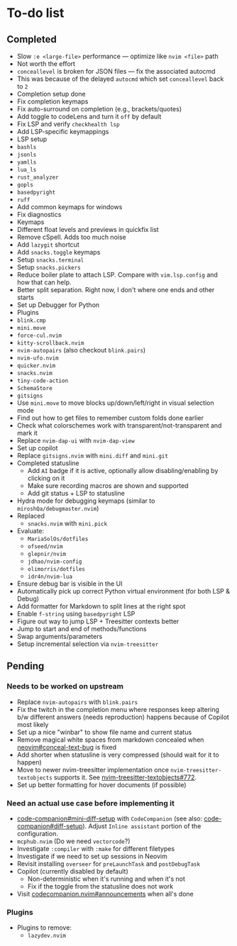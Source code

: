 # To-do list

## Completed

- Slow `:e <large-file>` performance — optimize like `nvim <file>` path
- Not worth the effort
- `conceallevel` is broken for JSON files — fix the associated autocmd
- This was because of the delayed `autocmd` which set `conceallevel` back to `2`
- Completion setup done
- Fix completion keymaps
- Fix auto-surround on completion (e.g., brackets/quotes)
- Add toggle to codeLens and turn it `off` by default
- Fix LSP and verify `checkhealth lsp`
- Add LSP-specific keymappings
- LSP setup
- `bashls`
- `jsonls`
- `yamlls`
- `lua_ls`
- `rust_analyzer`
- `gopls`
- `basedpyright`
- `ruff`
- Add common keymaps for windows
- Fix diagnostics
- Keymaps
- Different float levels and previews in quickfix list
- Remove cSpell. Adds too much noise
- Add `lazygit` shortcut
- Add `snacks.toggle` keymaps
- Setup `snacks.terminal`
- Setup `snacks.pickers`
- Reduce boiler plate to attach LSP. Compare with `vim.lsp.config` and how that
  can help.
- Better split separation. Right now, I don't where one ends and other starts
- Set up Debugger for Python
- Plugins
- `blink.cmp`
- `mini.move`
- `force-cul.nvim`
- `kitty-scrollback.nvim`
- `nvim-autopairs` (also checkout `blink.pairs`)
- `nvim-ufo.nvim`
- `quicker.nvim`
- `snacks.nvim`
- `tiny-code-action`
- `SchemaStore`
- `gitsigns`
- Use `mini.move` to move blocks up/down/left/right in visual selection mode
- Find out how to get files to remember custom folds done earlier
- Check what colorschemes work with transparent/not-transparent and mark it
- Replace `nvim-dap-ui` with `nvim-dap-view`
- Set up copilot
- Replace `gitsigns.nvim` with `mini.diff` and `mini.git`
- Completed statusline
  - Add `AI` badge if it is active, optionally allow disabling/enabling by
    clicking on it
  - Make sure recording macros are shown and supported
  - Add git status + LSP to statusline
- Hydra mode for debugging keymaps (similar to `miroshQa/debugmaster.nvim`)
- Replaced
  - `snacks.nvim` with `mini.pick`
- Evaluate:
  - `MariaSolOs/dotfiles`
  - `ofseed/nvim`
  - `glepnir/nvim`
  - `jdhao/nvim-config`
  - `olimorris/dotfiles`
  - `idr4n/nvim-lua`
- Ensure debug bar is visible in the UI
- Automatically pick up correct Python virtual environment (for both LSP &
  Debug)
- Add formatter for Markdown to split lines at the right spot
- Enable `f-string` using `basedpyright` LSP
- Figure out way to jump LSP + Treesitter contexts better
- Jump to start and end of methods/functions
- Swap arguments/parameters
- Setup incremental selection via `nvim-treesitter`

## Pending

### Needs to be worked on upstream

- Replace `nvim-autopairs` with `blink.pairs`
- Fix the twitch in the completion menu where responses keep altering b/w
  different answers (needs reproduction) happens because of Copilot most likely
- Set up a nice "winbar" to show file name and current status
- Remove magical white spaces from markdown concealed when
  [neovim#conceal-text-bug] is fixed
- Add shorter when statusline is very compressed (should wait for it to happen)
- Move to newer nvim-treesitter implementation once
  `nvim-treesitter-textobjects` supports it. See
  [nvim-treesitter-textobjects#772].
- Set up better formatting for hover documents (if possible)

### Need an actual use case before implementing it

- [code-companion#mini-diff-setup] with `CodeCompanion` (see also:
  [code-companion#diff-setup]). Adjust `Inline assistant` portion of the
  configuration.
- `mcphub.nvim` (Do we need `vectorcode`?)
- Investigate `:compiler` with `:make` for different filetypes
- Investigate if we need to set up sessions in Neovim
- Revisit installing `overseer` for `preLaunchTask` and `postDebugTask`
- Copilot (currently disabled by default)
  - Non-deterministic when it's running and when it's not
  - Fix if the toggle from the statusline does not work
- Visit [codecompanion.nvim#announcements] when all's done

### Plugins

- Plugins to remove:
  - `lazydev.nvim`

[nvim-treesitter-textobjects#772]:
  https://github.com/nvim-treesitter/nvim-treesitter-textobjects/issues/772
[code-companion#mini-diff-setup]:
  https://codecompanion.olimorris.dev/installation.html#mini-diff
[code-companion#diff-setup]:
  https://codecompanion.olimorris.dev/configuration/chat-buffer.html#diff
[neovim#conceal-text-bug]: https://github.com/neovim/neovim/issues/14409
[codecompanion.nvim#announcements]:
  https://github.com/olimorris/codecompanion.nvim/discussions/categories/announcements
